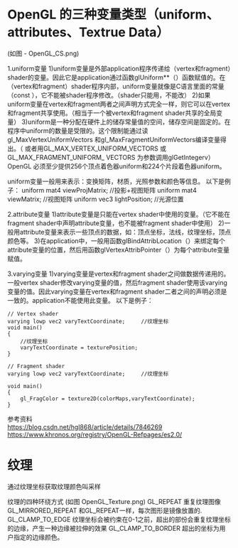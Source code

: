 #  OpenGL 的三种变量类型（uniform、attributes、Textrue Data）

(如图 - OpenGL_CS.png)

1.uniform变量
    1)uniform变量是外部application程序传递给（vertex和fragment）shader的变量。因此它是application通过函数glUniform**（）函数赋值的。在（vertex和fragment）shader程序内部，uniform变量就像是C语言里面的常量（const ），它不能被shader程序修改。（shader只能用，不能改）
    2)如果uniform变量在vertex和fragment两者之间声明方式完全一样，则它可以在vertex和fragment共享使用。（相当于一个被vertex和fragment shader共享的全局变量）
    3)uniform是一种分配在硬件上的储存常量值的空间，储存空间是固定的。在程序中uniform的数量是受限的。这个限制能通过读gl_MaxVertexUniformVectors 和gl_MaxFragmentUniformVectors编译变量得出。（ 或者用GL_MAX_VERTEX_UNIFORM_VECTORS 或GL_MAX_FRAGMENT_UNIFORM_ VECTORS 为参数调用glGetIntegerv）OpenGL 必须至少提供256个顶点着色器uniform和224个片段着色器uniform。

uniform变量一般用来表示：变换矩阵，材质，光照参数和颜色等信息。
    以下是例子：
    uniform mat4 viewProjMatrix;    //投影+视图矩阵
    uniform mat4 viewMatrix;        //视图矩阵
    uniform vec3 lightPosition;     //光源位置


2.attribute变量
    1)attribute变量是只能在vertex shader中使用的变量。（它不能在fragment shader中声明attribute变量，也不能被fragment shader中使用）
    2)一般用attribute变量来表示一些顶点的数据，如：顶点坐标，法线，纹理坐标，顶点颜色等。
    3)在application中，一般用函数glBindAttribLocation（）来绑定每个attribute变量的位置，然后用函数glVertexAttribPointer（）为每个attribute变量赋值。


3.varying变量
    1)varying变量是vertex和fragment shader之间做数据传递用的。一般vertex shader修改varying变量的值，然后fragment shader使用该varying变量的值。因此varying变量在vertex和fragment shader二者之间的声明必须是一致的。application不能使用此变量。
    以下是例子：
    
    // Vertex shader
    varying lowp vec2 varyTextCoordinate;     //纹理坐标    
    void main()
    {
        //纹理坐标
        varyTextCoordinate = texturePosition;
    }

    // Fragment shader
    varying lowp vec2 varyTextCoordinate;     //纹理坐标
    
    void main()
    {
        gl_FragColor = texture2D(colorMaps,varyTextCoordinate);
    }
    
参考资料    
https://blog.csdn.net/hgl868/article/details/7846269
https://www.khronos.org/registry/OpenGL-Refpages/es2.0/

# 纹理

通过纹理坐标获取纹理颜色叫采样

纹理的四种环绕方式  (如图 OpenGL_Texture.png)
GL_REPEAT           重复纹理图像
GL_MIRRORED_REPEAT  和GL_REPEAT一样，每次图形是镜像放置的.
GL_CLAMP_TO_EDGE    纹理坐标会被约束在0-1之前，超出的部份会重复纹理坐标的边缘，产生一种边缘被拉伸的效果
GL_CLAMP_TO_BORDER  超出的坐标为用户指定的边缘颜色。





